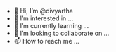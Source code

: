 - 👋 Hi, I’m @divyartha
- 👀 I’m interested in ...
- 🌱 I’m currently learning ...
- 💞️ I’m looking to collaborate on ...
- 📫 How to reach me ...

<!---
divyartha/divyartha is a ✨ special ✨ repository because its `README.md` (this file) appears on your GitHub profile.
You can click the Preview link to take a look at your changes.
--->
